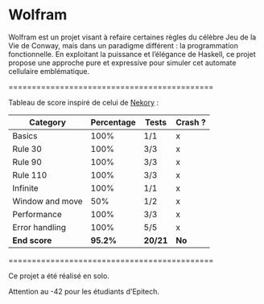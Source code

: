 # Wolfram
Wolfram est un projet visant à refaire certaines règles du célèbre Jeu de la Vie de Conway, mais dans un paradigme différent : la programmation fonctionnelle. En exploitant la puissance et l’élégance de Haskell, ce projet propose une approche pure et expressive pour simuler cet automate cellulaire emblématique.

============================================

Tableau de score inspiré de celui de [Nekory](https://github.com/Nekory23) :

| Category                  | Percentage | Tests       | Crash ? |
|---------------------------|------------|-------------|---------|
| Basics                    | 100%       | 1/1         | x       |
| Rule 30                   | 100%       | 3/3         | x       |
| Rule 90                   | 100%       | 3/3         | x       |
| Rule 110                  | 100%       | 3/3         | x       |
| Infinite                  | 100%       | 1/1         | x       |
| Window and move           | 50%        | 1/2         | x       |
| Performance               | 100%       | 3/3         | x       |
| Error handling            | 100%       | 5/5         | x       |
| **End score**             | **95.2%**  | **20/21**   | **No**  |

============================================

Ce projet a été réalisé en solo.

Attention au -42 pour les étudiants d'Epitech.
